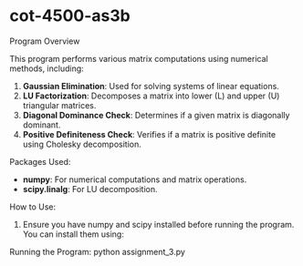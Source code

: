 # cot-4500-as3b
 
Program Overview

This program performs various matrix computations using numerical methods, including:

1. **Gaussian Elimination**: Used for solving systems of linear equations.
2. **LU Factorization**: Decomposes a matrix into lower (L) and upper (U) triangular matrices.
3. **Diagonal Dominance Check**: Determines if a given matrix is diagonally dominant.
4. **Positive Definiteness Check**: Verifies if a matrix is positive definite using Cholesky decomposition.

Packages Used:

- **numpy**: For numerical computations and matrix operations.
- **scipy.linalg**: For LU decomposition.

How to Use:
1. Ensure you have numpy and scipy installed before running the program. You can install them using:

Running the Program: 
python assignment_3.py
